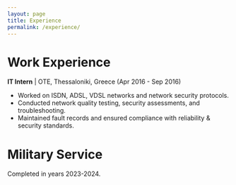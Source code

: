 ```yaml
---
layout: page
title: Experience
permalink: /experience/
---
```


# Work Experience

**IT Intern** | OTE, Thessaloniki, Greece (Apr 2016 - Sep 2016)  
- Worked on ISDN, ADSL, VDSL networks and network security protocols.  
- Conducted network quality testing, security assessments, and troubleshooting.  
- Maintained fault records and ensured compliance with reliability & security standards.

# Military Service
Completed in years 2023-2024.